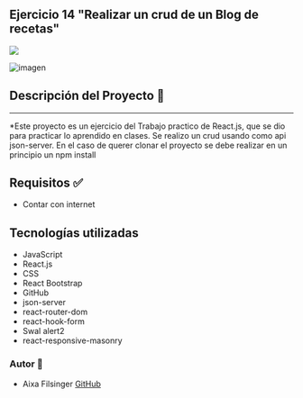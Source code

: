 ## **Ejercicio 14 "Realizar un crud de un Blog de recetas"**

<p align="left">
   <img src="https://img.shields.io/badge/STATUS-En%20proceso-green">
</p>

![imagen](https://www.syncfusion.com/blogs/wp-content/uploads/2021/09/How-to-Perform-CRUD-Actions-in-a-React-Data-Grid-Using-Redux-A-Complete-Guide.png)

## Descripción del Proyecto 📃
<hr>

*Este proyecto es un ejercicio del Trabajo practico de React.js, que se dio para practicar lo aprendido en clases. Se realizo un crud usando como api json-server. En el caso de querer clonar el proyecto se debe realizar en un principio un npm install


## Requisitos ✅

- Contar con internet

## Tecnologías utilizadas
- JavaScript
- React.js
- CSS
- React Bootstrap
- GitHub
- json-server
- react-router-dom
- react-hook-form
- Swal alert2
- react-responsive-masonry

### Autor 👣
+ Aixa Filsinger [GitHub](https://github.com/AixaFilsinger)